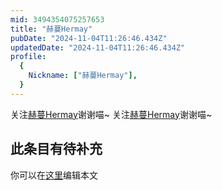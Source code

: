 ```yaml
---
mid: 3494354075257653
title: "赫蔓Hermay"
pubDate: "2024-11-04T11:26:46.434Z"
updatedDate: "2024-11-04T11:26:46.434Z"
profile:
  {
    Nickname: ["赫蔓Hermay"],
  }
---
```


关注[赫蔓Hermay](https://space.bilibili.com/3494354075257653)谢谢喵~ 关注[赫蔓Hermay](https://space.bilibili.com/3494354075257653)谢谢喵~

## 此条目有待补充
你可以在[这里](https://github.com/Yuhanawa/VTuber.ICU/edit/master/src/content/v/赫蔓Hermay/index.md)编辑本文
